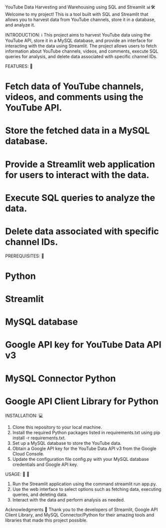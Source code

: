 YouTube Data Harvesting and Warehousing using SQL and Streamlit 📊🛠️
Welcome to my project! This is a tool built with SQL and Streamlit that allows you to harvest data from YouTube channels, store it in a database, and analyze it.

INTRODUCTION: ℹ
This project aims to harvest YouTube data using the YouTube API, store it in a MySQL database, and provide an interface for interacting with the data using Streamlit.
The project allows users to fetch information about YouTube channels, videos, and comments, execute SQL queries for analysis, and delete data associated with specific channel IDs.

FEATURES: 🚀
# Fetch data of YouTube channels, videos, and comments using the YouTube API.
# Store the fetched data in a MySQL database.
# Provide a Streamlit web application for users to interact with the data.
# Execute SQL queries to analyze the data.
# Delete data associated with specific channel IDs.

PREREQUISITES: 🚀
# Python 
# Streamlit
# MySQL database
# Google API key for YouTube Data API v3
# MySQL Connector Python
# Google API Client Library for Python

INSTALLATION: 💻
1. Clone this repository to your local machine.
2. Install the required Python packages listed in requirements.txt using pip install -r requirements.txt.
3. Set up a MySQL database to store the YouTube data.
4. Obtain a Google API key for the YouTube Data API v3 from the Google Cloud Console.
5. Update the configuration file config.py with your MySQL database credentials and Google API key.

USAGE: 🤝 📝
1. Run the Streamlit application using the command streamlit run app.py.
2. Use the web interface to select options such as fetching data, executing queries, and deleting data.
3. Interact with the data and perform analysis as needed.

Acknowledgments 🙏
Thank you to the developers of Streamlit, Google API Client Library, and MySQL Connector/Python for their amazing tools and libraries that made this project possible.
